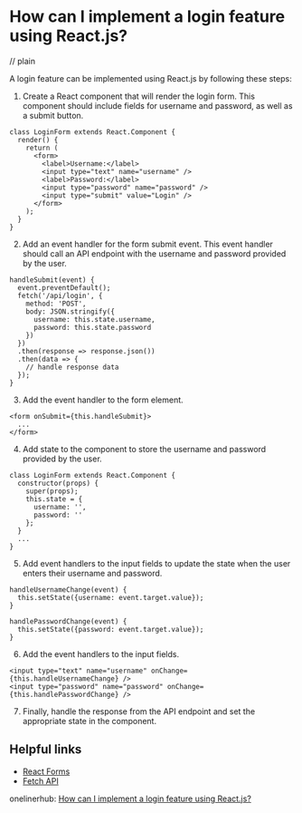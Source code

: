 # How can I implement a login feature using React.js?
// plain

A login feature can be implemented using React.js by following these steps:

1. Create a React component that will render the login form. This component should include fields for username and password, as well as a submit button.

```
class LoginForm extends React.Component {
  render() {
    return (
      <form>
        <label>Username:</label>
        <input type="text" name="username" />
        <label>Password:</label>
        <input type="password" name="password" />
        <input type="submit" value="Login" />
      </form>
    );
  }
}
```

2. Add an event handler for the form submit event. This event handler should call an API endpoint with the username and password provided by the user.

```
handleSubmit(event) {
  event.preventDefault();
  fetch('/api/login', {
    method: 'POST',
    body: JSON.stringify({
      username: this.state.username,
      password: this.state.password
    })
  })
  .then(response => response.json())
  .then(data => {
    // handle response data
  });
}
```

3. Add the event handler to the form element.

```
<form onSubmit={this.handleSubmit}>
  ...
</form>
```

4. Add state to the component to store the username and password provided by the user.

```
class LoginForm extends React.Component {
  constructor(props) {
    super(props);
    this.state = {
      username: '',
      password: ''
    };
  }
  ...
}
```

5. Add event handlers to the input fields to update the state when the user enters their username and password.

```
handleUsernameChange(event) {
  this.setState({username: event.target.value});
}

handlePasswordChange(event) {
  this.setState({password: event.target.value});
}
```

6. Add the event handlers to the input fields.

```
<input type="text" name="username" onChange={this.handleUsernameChange} />
<input type="password" name="password" onChange={this.handlePasswordChange} />
```

7. Finally, handle the response from the API endpoint and set the appropriate state in the component.

## Helpful links
- [React Forms](https://reactjs.org/docs/forms.html)
- [Fetch API](https://developer.mozilla.org/en-US/docs/Web/API/Fetch_API)

onelinerhub: [How can I implement a login feature using React.js?](https://onelinerhub.com/reactjs/how-can-i-implement-a-login-feature-using-react-js)